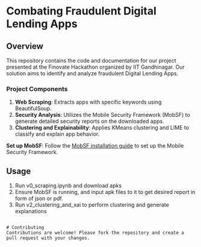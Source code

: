 # Combating Fraudulent Digital Lending Apps

## Overview
This repository contains the code and documentation for our project presented at the Finovate Hackathon organized by IIT Gandhinagar. Our solution aims to identify and analyze fraudulent Digital Lending Apps. 

### Project Components
1. **Web Scraping**: Extracts apps with specific keywords using BeautifulSoup.
2. **Security Analysis**: Utilizes the Mobile Security Framework (MobSF) to generate detailed security reports on the downloaded apps.
3. **Clustering and Explainability**: Applies KMeans clustering and LIME to classify and explain app behavior.


**Set up MobSF**:
Follow the [MobSF installation guide](https://github.com/MobSF/Mobile-Security-Framework-MobSF) to set up the Mobile Security Framework.

## Usage
1. Run v0_scraping.ipynb and download apks
2. Ensure MobSF is running, and input apk files to it to get desired report in form of json or pdf.
3. Run v2_clustering_and_xai to perform clustering and generate explanations
    

```

# Contributing
Contributions are welcome! Please fork the repository and create a pull request with your changes.


